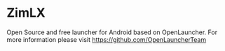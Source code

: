 # ZimLX
Open Source and free launcher for Android based on OpenLauncher.
For more information please visit https://github.com/OpenLauncherTeam
